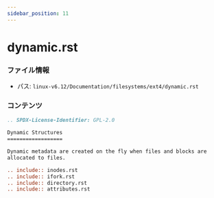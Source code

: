 ```yaml
---
sidebar_position: 11
---
```

# dynamic.rst

### ファイル情報

- パス: `linux-v6.12/Documentation/filesystems/ext4/dynamic.rst`

### コンテンツ

```rst
.. SPDX-License-Identifier: GPL-2.0

Dynamic Structures
==================

Dynamic metadata are created on the fly when files and blocks are
allocated to files.

.. include:: inodes.rst
.. include:: ifork.rst
.. include:: directory.rst
.. include:: attributes.rst

```
